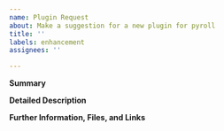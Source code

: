 ```yaml
---
name: Plugin Request
about: Make a suggestion for a new plugin for pyroll
title: ''
labels: enhancement
assignees: ''

---
```


**Summary**

<!--Please provide a brief and concise description of the suggested feature or change-->

**Detailed Description**

<!--Please explain how pyroll would benefit through a further plugin, what feature(s) you are looking for, what specific problems this will solve.-->

**Further Information, Files, and Links**

<!--Put any additional information here, attach relevant text or image files and URLs to external sites, e.g. relevant publications-->